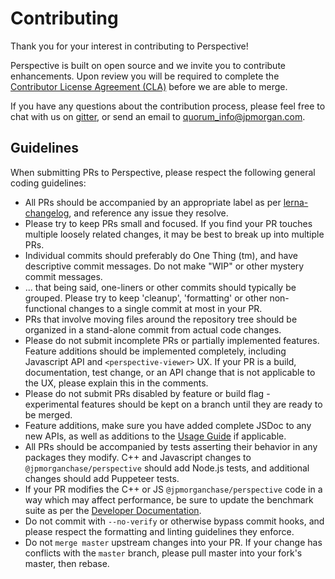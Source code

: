 # Contributing

Thank you for your interest in contributing to Perspective!

Perspective is built on open source and we invite you to contribute enhancements. Upon review you will be required to complete the [Contributor License Agreement (CLA)](https://github.com/jpmorganchase/cla) before we are able to merge. 

If you have any questions about the contribution process, please feel free to chat with us on [gitter](https://gitter.im/jpmorganchase/perspective), or send an email to [quorum_info@jpmorgan.com](mailto:quorum_info@jpmorgan.com).

## Guidelines

When submitting PRs to Perspective, please respect the following general
coding guidelines:

* All PRs should be accompanied by an appropriate label as per [lerna-changelog](https://github.com/lerna/lerna-changelog), and reference any issue they resolve.
* Please try to keep PRs small and focused.  If you find your PR touches multiple loosely related changes, it may be best to break up into multiple PRs.
* Individual commits should preferably do One Thing (tm), and have descriptive commit messages.  Do not make "WIP" or other mystery commit messages.
* ... that being said, one-liners or other commits should typically be grouped.  Please try to keep 'cleanup', 'formatting' or other non-functional changes to a single commit at most in your PR.
* PRs that involve moving files around the repository tree should be organized in a stand-alone commit from actual code changes.
* Please do not submit incomplete PRs or partially implemented features.  Feature additions should be implemented completely, including Javascript API and `<perspective-viewer>` UX.  If your PR is a build, documentation, test change, or an API change that is not applicable to the UX, please explain this in the comments.
* Please do not submit PRs disabled by feature or build flag - experimental features should be kept on a branch until they are ready to be merged.
* Feature additions, make sure you have added complete JSDoc to any new APIs, as well as additions to the [Usage Guide]() if applicable.
* All PRs should be accompanied by tests asserting their behavior in any packages they modify.  C++ and Javascript changes to `@jpmorganchase/perspective` should add Node.js tests, and additional changes should add Puppeteer tests.
* If your PR modifies the C++ or JS `@jpmorganchase/perspective` code in a way which may affect performance, be sure to update the benchmark suite as per the [Developer Documentation]().
* Do not commit with `--no-verify` or otherwise bypass commit hooks, and please respect the formatting and linting guidelines they enforce.
* Do not `merge master` upstream changes into your PR.  If your change has conflicts with the `master` branch, please pull master into your fork's master, then rebase.



